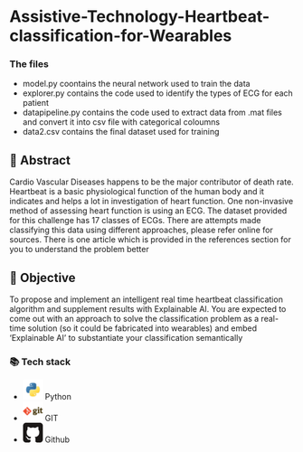 # Assistive-Technology-Heartbeat-classification-for-Wearables

### The files
- model.py coontains the neural network used to train the data
- explorer.py contains the code used to identify the types of ECG for each patient
- datapipeline.py contains the code used to extract data from .mat files and convert it into csv file with categorical coloumns
- data2.csv contains the final dataset used for training

## 📄 Abstract
Cardio Vascular Diseases happens to be the major contributor of death rate. Heartbeat is a basic physiological function of the
human body and it indicates and helps a lot in investigation of heart function. One non-invasive method of assessing heart
function is using an ECG. The dataset provided for this challenge has 17 classes of ECGs. There are attempts made classifying this
data using different approaches, please refer online for sources. There is one article which is provided in the references section for
you to understand the problem better

## 🎯 Objective 
To propose and implement an intelligent real time heartbeat classification algorithm and supplement results with Explainable AI.
You are expected to come out with an approach to solve the classification problem as a real-time solution (so it could be
fabricated into wearables) and embed ‘Explainable AI’ to substantiate your classification semantically

### 📚 Tech stack
- <code><img height="35" src="https://raw.githubusercontent.com/github/explore/80688e429a7d4ef2fca1e82350fe8e3517d3494d/topics/python/python.png"></code> Python
- <code><img height="35" src="https://raw.githubusercontent.com/github/explore/80688e429a7d4ef2fca1e82350fe8e3517d3494d/topics/git/git.png"></code> GIT
- <code><img height="35" src="https://github.com/edent/SuperTinyIcons/blob/master/images/svg/github.svg"></code> Github
